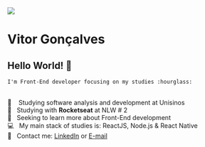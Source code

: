 <img width="auto" src="https://github.com/tgmarinho/tgmarinho/blob/master/banner.png">

# Vitor Gonçalves

## Hello World! 👋
    I'm Front-End developer focusing on my studies :hourglass:


 <br/> :green_book: &nbsp;  &nbsp;Studying software analysis and development at Unisinos
 <br/> :rocket:  &nbsp; Studying with **Rocketseat** at NLW # 2
 <br/> :purple_heart: &nbsp; Seeking to learn more about Front-End development
 <br/> :computer: &nbsp; My main stack of studies is: ReactJS, Node.js & React Native
 <br/> :email: &nbsp; Contact me: [LinkedIn](https://www.linkedin.com/in/vitorfgoncalves3/) or [E-mail](vitorfgoncalves3@gmail.com)
